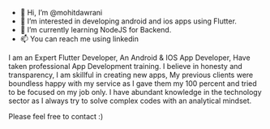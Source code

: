 - 👋 Hi, I’m @mohitdawrani
- 👀 I’m interested in developing android and ios apps using Flutter.
- 🌱 I’m currently learning NodeJS for Backend.
- 📫 You can reach me using linkedin

I am an Expert Flutter Developer,
An Android & IOS App Developer, 
Have taken professional App Development training. 
I believe in honesty and transparency, I am skillful in creating new apps, 
My previous clients were boundless happy with my service as I gave them my 100 percent and tried to be focused on my job only. 
I have abundant knowledge in the technology sector as I always try to solve complex codes with an analytical mindset. 

Please feel free to contact :)

<!---
mohitdawrani/mohitdawrani is a ✨ special ✨ repository because its `README.md` (this file) appears on your GitHub profile.
You can click the Preview link to take a look at your changes.
--->

